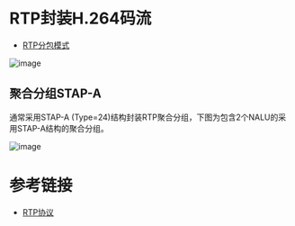 # RTP封装H.264码流

- [RTP分包模式](./RTP分包模式.md)


![image](https://github.com/user-attachments/assets/163c90f7-0eee-4048-9183-f7d7074bd366)

## 聚合分组STAP-A

通常采用STAP-A (Type=24)结构封装RTP聚合分组，下图为包含2个NALU的采用STAP-A结构的聚合分组。

![image](https://github.com/user-attachments/assets/1fb2abec-6265-4c09-ac08-2390743bf58d)




# 参考链接

- [RTP协议](https://www.cnblogs.com/zhongqifeng/p/14789533.html)

